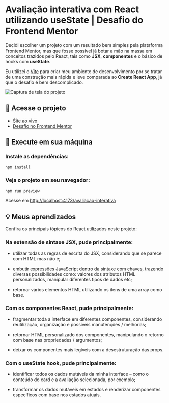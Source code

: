 # Avaliação interativa com React utilizando useState | Desafio do Frontend Mentor

Decidi escolher um projeto com um resultado bem simples pela plataforma Frontend Mentor, mas que fosse possível já botar a mão na massa em conceitos trazidos pelo React, tais como **JSX**, **componentes** e o básico de hooks com **useState**.

Eu utilizei o [Vite](https://vitejs.dev/) para criar meu ambiente de desenvolvimento por se tratar de uma construção mais rápida e leve comparada ao **Create React App**, já que o desafio é bem descomplicado.

![Captura de tela do projeto](https://user-images.githubusercontent.com/72027449/208747795-22f30fa6-28a5-46c3-a775-8a76f0d3969f.png)

## 🔗 Acesse o projeto

* [Site ao vivo](https://leo-henrique.github.io/avaliacao-interativa/)
* [Desafio no Frontend Mentor](https://www.frontendmentor.io/challenges/interactive-rating-component-koxpeBUmI)

## 🚀 Execute em sua máquina

### Instale as dependências:
```bash
npm install
```

### Veja o projeto em seu navegador:
```bash
npm run preview
```

Acesse em [http://localhost:4173/avaliacao-interativa](http://localhost:4173/avaliacao-interativa)

## 💡 Meus aprendizados

Confira os principais tópicos do React utilizados neste projeto:

### Na extensão de sintaxe JSX, pude principalmente:

* utilizar todas as regras de escrita do JSX, considerando que se parece com HTML mas não é;

* embutir expressões JavaScript dentro da sintaxe com chaves, trazendo diversas possibilidades como: valores dos atributos HTML personalizados, manipular diferentes tipos de dados etc;

* retornar vários elementos HTML utilizando os itens de uma array como base.

### Com os componentes React, pude principalmente:

* fragmentar toda a interface em diferentes componentes, considerando reutilização, organização e possíveis manutenções / melhorias;

* retornar HTML personalizado dos componentes, manipulando o retorno com base nas propriedades / argumentos;

* deixar os componentes mais legíveis com a desestruturação das props.

### Com o useState hook, pude principalmente:

* identificar todos os dados mutáveis da minha interface – como o conteúdo do card e a avaliação selecionada, por exemplo;

* transformar os dados mutáveis em estados e renderizar componentes específicos com base nos estados atuais.